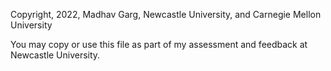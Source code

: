 Copyright, 2022, Madhav Garg, Newcastle University, and Carnegie Mellon University

You may copy or use this file as part of my assessment and feedback at
Newcastle University.